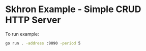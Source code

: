 # Skhron Example - Simple CRUD HTTP Server 

To run example:
```bash
go run . -address :9090 -period 5
```